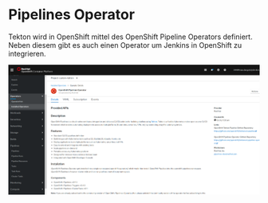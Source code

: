# Pipelines Operator

Tekton wird in OpenShift mittel des OpenShift Pipeline Operators definiert. Neben diesem gibt es auch einen Operator um Jenkins in OpenShift zu integrieren.

![](../../../.gitbook/assets/image%20%28159%29.png)


